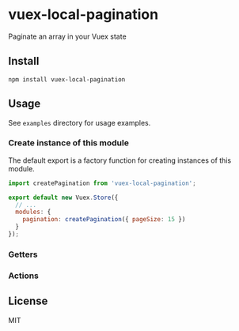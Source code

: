 # vuex-local-pagination

Paginate an array in your Vuex state

## Install

`npm install vuex-local-pagination`

## Usage

See `examples` directory for usage examples.

### Create instance of this module

The default export is a factory function for creating instances of this module.

```js
import createPagination from 'vuex-local-pagination';

export default new Vuex.Store({
  // ...
  modules: {
    pagination: createPagination({ pageSize: 15 })
  }
});
```

### Getters



### Actions

## License

MIT
